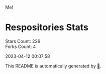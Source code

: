 Me!

# Respositories Stats
Stars Count: 229  
Forks Count: 4

2023-04-12 00:07:58  

This README is automatically generated by [🐰](https://github.com/rnitta/rnitta).
